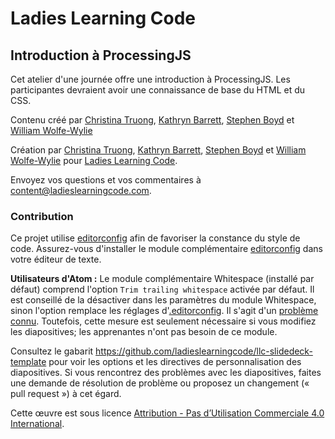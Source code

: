 # Ladies Learning Code

## Introduction à ProcessingJS

Cet atelier d'une journée offre une introduction à ProcessingJS. Les participantes devraient avoir une connaissance de base du HTML et du CSS.

<p class="left">Contenu créé par <a href="http://christinatruong.com">Christina Truong</a>, <a href="http://kathrynbarrett.ca">Kathryn Barrett</a>, <a href="http://sspboyd.ca">Stephen Boyd</a> et <a href="http://www.wolfewylie.com">William Wolfe-Wylie</a>

Création par [Christina Truong](http://christinatruong.com), [Kathryn Barrett](http://kathrynbarrett.ca), [Stephen Boyd](http://sspboyd.ca) et [William Wolfe-Wylie](http://www.wolfewylie.com) pour [Ladies Learning Code](http://ladieslearningcode.com).

Envoyez vos questions et vos commentaires à <content@ladieslearningcode.com>.

### Contribution

Ce projet utilise [editorconfig](http://editorconfig.org/) afin de favoriser la constance du style de code. Assurez-vous d'installer le module complémentaire [editorconfig](http://editorconfig.org/#download) dans votre éditeur de texte.

**Utilisateurs d'Atom :** Le module complémentaire Whitespace (installé par défaut) comprend l'option `Trim trailing whitespace` activée par défaut. Il est conseillé de la désactiver dans les paramètres du module Whitespace, sinon l'option remplace les réglages d'[.editorconfig](.editorconfig). Il s'agit d'un [problème connu](https://github.com/sindresorhus/atom-editorconfig/issues/3).  Toutefois, cette mesure est seulement nécessaire si vous modifiez les diapositives; les apprenantes n'ont pas besoin de ce module.

Consultez le gabarit https://github.com/ladieslearningcode/llc-slidedeck-template pour voir les options et les directives de personnalisation des diapositives. Si vous rencontrez des problèmes avec les diapositives, faites une demande de résolution de problème ou proposez un changement (« pull request ») à cet égard.

Cette œuvre est sous licence <a rel="license" href="https://creativecommons.org/licenses/by-nc/4.0/deed.fr"> Attribution - Pas d’Utilisation Commerciale 4.0 International</a>.